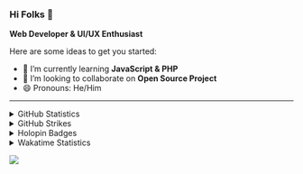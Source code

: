 ### Hi Folks 👋

<!-- **irvn0x/irvn0x** is a ✨ _special_ ✨ repository because its `README.md` (this file) appears on your GitHub profile. -->
**Web Developer & UI/UX Enthusiast**


Here are some ideas to get you started:

<!-- - 🔭 I’m currently working on ... -->
- 🌱 I’m currently learning <b>JavaScript & PHP</b>
- 👯 I’m looking to collaborate on <b>Open Source Project</b>
- 😄 Pronouns: He/Him
<!-- - 🤔 I’m looking for help with ... -->
<!-- - 💬 Ask me about ... -->
<!-- - 📫 How to reach me: ... -->
<!-- - ⚡ Fun fact: ... -->
<hr /> 

<details>
  <summary>GitHub Statistics</summary>
  
  <hr /> 
  <p align="left">
    &nbsp;<img src="https://github-readme-stats.vercel.app/api?username=irvn0x&theme=react&show_icons=true&hide_border=true" alt="dostoevskie" />
  </p>

  <p align="left">
    <img height="154" src="https://github-readme-stats.vercel.app/api/top-langs/?username=irvn0x&theme=react&show_icons=true&hide_border=true&layout=compact&hide=php,scss,shell&langs_count=7" />
  </p>

  <p align="left">
    <img src="https://github-readme-activity-graph.vercel.app/graph?username=irvn0x&theme=react-dark&hide_border=true&radius=8&hide_title=true" align="center" />
  </p>
</details>

<details>
  <summary>GitHub Strikes</summary>
  
  <hr />
  <p align="left">
    <img src="https://github-readme-streak-stats.herokuapp.com/?user=irvn0x&" alt="dostoevskie" />
  </p>
</details>

<details>
  <summary>
    Holopin Badges
  </summary>
  
  <hr />
  
  [![An image of @irvn0x's Holopin badges, which is a link to view their full Holopin profile](https://holopin.me/irvn0x)](https://holopin.io/@irvn0x)
</details>

<details>
  <summary>Wakatime Statistics</summary>
  
- Languages overall
  <hr />
  
  <p align="left">
    <img src="https://wakatime.com/share/@9a6dbe6d-eff4-4b7b-93c1-1ea0aed026cd/a8cc342c-e0ee-45c0-8afa-cb3711bceae6.png" alt="Wakatime Stats" />
  </p>
</details>

![](https://komarev.com/ghpvc/?username=irvn0x&style=for-the-badge&color=blue)
